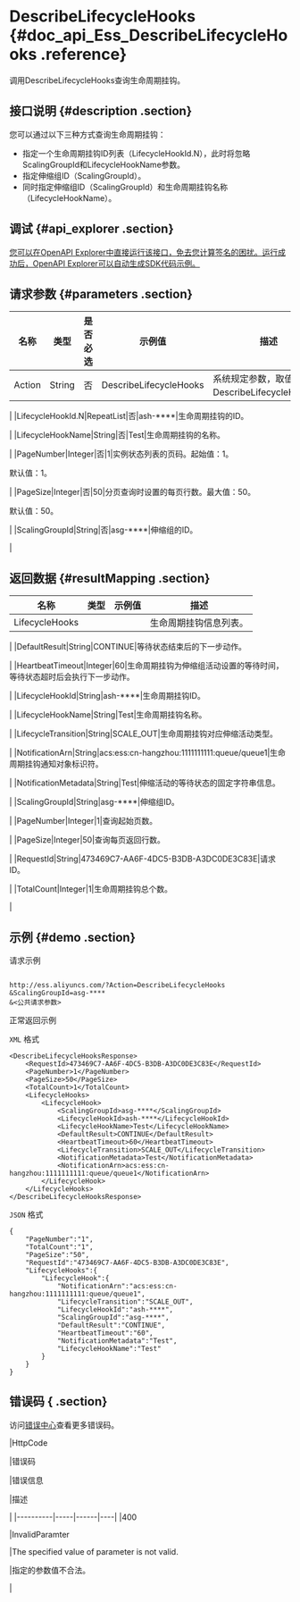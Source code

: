 # DescribeLifecycleHooks {#doc_api_Ess_DescribeLifecycleHooks .reference}

调用DescribeLifecycleHooks查询生命周期挂钩。

## 接口说明 {#description .section}

您可以通过以下三种方式查询生命周期挂钩：

-   指定一个生命周期挂钩ID列表（LifecycleHookId.N），此时将忽略ScalingGroupId和LifecycleHookName参数。
-   指定伸缩组ID（ScalingGroupId）。
-   同时指定伸缩组ID（ScalingGroupId）和生命周期挂钩名称（LifecycleHookName）。

## 调试 {#api_explorer .section}

[您可以在OpenAPI Explorer中直接运行该接口，免去您计算签名的困扰。运行成功后，OpenAPI Explorer可以自动生成SDK代码示例。](https://api.aliyun.com/#product=Ess&api=DescribeLifecycleHooks&type=RPC&version=2014-08-28)

## 请求参数 {#parameters .section}

|名称|类型|是否必选|示例值|描述|
|--|--|----|---|--|
|Action|String|否|DescribeLifecycleHooks|系统规定参数，取值：DescribeLifecycleHooks。

 |
|LifecycleHookId.N|RepeatList|否|ash-\*\*\*\*|生命周期挂钩的ID。

 |
|LifecycleHookName|String|否|Test|生命周期挂钩的名称。

 |
|PageNumber|Integer|否|1|实例状态列表的页码。起始值：1。

 默认值：1。

 |
|PageSize|Integer|否|50|分页查询时设置的每页行数。最大值：50。

 默认值：50。

 |
|ScalingGroupId|String|否|asg-\*\*\*\*|伸缩组的ID。

 |

## 返回数据 {#resultMapping .section}

|名称|类型|示例值|描述|
|--|--|---|--|
|LifecycleHooks| | |生命周期挂钩信息列表。

 |
|DefaultResult|String|CONTINUE|等待状态结束后的下一步动作。

 |
|HeartbeatTimeout|Integer|60|生命周期挂钩为伸缩组活动设置的等待时间，等待状态超时后会执行下一步动作。

 |
|LifecycleHookId|String|ash-\*\*\*\*|生命周期挂钩ID。

 |
|LifecycleHookName|String|Test|生命周期挂钩名称。

 |
|LifecycleTransition|String|SCALE\_OUT|生命周期挂钩对应伸缩活动类型。

 |
|NotificationArn|String|acs:ess:cn-hangzhou:1111111111:queue/queue1|生命周期挂钩通知对象标识符。

 |
|NotificationMetadata|String|Test|伸缩活动的等待状态的固定字符串信息。

 |
|ScalingGroupId|String|asg-\*\*\*\*|伸缩组ID。

 |
|PageNumber|Integer|1|查询起始页数。

 |
|PageSize|Integer|50|查询每页返回行数。

 |
|RequestId|String|473469C7-AA6F-4DC5-B3DB-A3DC0DE3C83E|请求ID。

 |
|TotalCount|Integer|1|生命周期挂钩总个数。

 |

## 示例 {#demo .section}

请求示例

``` {#request_demo}

http://ess.aliyuncs.com/?Action=DescribeLifecycleHooks
&ScalingGroupId=asg-****
&<公共请求参数>

```

正常返回示例

`XML` 格式

``` {#xml_return_success_demo}
<DescribeLifecycleHooksResponse>
    <RequestId>473469C7-AA6F-4DC5-B3DB-A3DC0DE3C83E</RequestId>
    <PageNumber>1</PageNumber>
    <PageSize>50</PageSize>
    <TotalCount>1</TotalCount>
    <LifecycleHooks>
        <LifecycleHook>
            <ScalingGroupId>asg-****</ScalingGroupId>
            <LifecycleHookId>ash-****</LifecycleHookId>
            <LifecycleHookName>Test</LifecycleHookName>
            <DefaultResult>CONTINUE</DefaultResult>
            <HeartbeatTimeout>60</HeartbeatTimeout>
            <LifecycleTransition>SCALE_OUT</LifecycleTransition>
            <NotificationMetadata>Test</NotificationMetadata>
            <NotificationArn>acs:ess:cn-hangzhou:1111111111:queue/queue1</NotificationArn>
        </LifecycleHook>
    </LifecycleHooks>
</DescribeLifecycleHooksResponse>
```

`JSON` 格式

``` {#json_return_success_demo}
{
	"PageNumber":"1",
	"TotalCount":"1",
	"PageSize":"50",
	"RequestId":"473469C7-AA6F-4DC5-B3DB-A3DC0DE3C83E",
	"LifecycleHooks":{
		"LifecycleHook":{
			"NotificationArn":"acs:ess:cn-hangzhou:1111111111:queue/queue1",
			"LifecycleTransition":"SCALE_OUT",
			"LifecycleHookId":"ash-****",
			"ScalingGroupId":"asg-****",
			"DefaultResult":"CONTINUE",
			"HeartbeatTimeout":"60",
			"NotificationMetadata":"Test",
			"LifecycleHookName":"Test"
		}
	}
}
```

## 错误码 { .section}

访问[错误中心](https://error-center.aliyun.com/status/product/Ess)查看更多错误码。

|HttpCode

|错误码

|错误信息

|描述

|
|----------|-----|------|----|
|400

|InvalidParamter

|The specified value of parameter is not valid.

|指定的参数值不合法。

|

